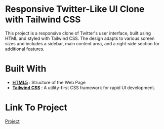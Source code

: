 # Responsive Twitter-Like UI Clone with Tailwind CSS

This project is a responsive clone of Twitter's user interface, built using HTML and styled with Tailwind CSS. The design adapts to various screen sizes and includes a sidebar, main content area, and a right-side section for additional features.

# Built With
<ul>
    <li><b><u>HTML5</u></b> : Structure of the Web Page</li>
    <li><b><u>Tailwind CSS</u></b> : A utility-first CSS framework for rapid UI development.</li>
</ul>

# Link To Project
<a href="#">Project</a>
